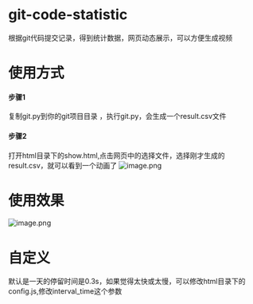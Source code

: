# git-code-statistic
根据git代码提交记录，得到统计数据，网页动态展示，可以方便生成视频


# 使用方式
#### 步骤1
   复制git.py到你的git项目目录 ，执行git.py，会生成一个result.csv文件
  
#### 步骤2
   打开html目录下的show.html,点击网页中的选择文件，选择刚才生成的result.csv，就可以看到一个动画了
   ![image.png](https://upload-images.jianshu.io/upload_images/7835103-c99d099963211070.png?imageMogr2/auto-orient/strip%7CimageView2/2/w/1240)

# 使用效果 
   ![image.png](https://upload-images.jianshu.io/upload_images/7835103-ad35303c324ed34f.png?imageMogr2/auto-orient/strip%7CimageView2/2/w/1240)

   
  
# 自定义
 默认是一天的停留时间是0.3s，如果觉得太快或太慢，可以修改html目录下的config.js,修改interval_time这个参数
